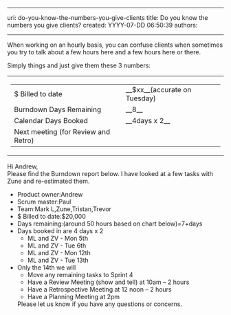 

---
uri: do-you-know-the-numbers-you-give-clients
title: Do you know the numbers you give clients?
created: YYYY-07-DD 06:50:39
authors:

---




<span class='intro'> When working on an hourly basis, you can confuse clients when sometimes you try to talk about a few hours here and a few hours here or there.
 </span>


  <p>Simply things and just give them these 3 numbers&#58;</p>
<table>
    <tbody>
        <tr>
            <td width="50%">
            <table width="100%">
                <tbody>
                    <tr>
                        <td>$ Billed to date</td>
                        <td>__$xx__(accurate on Tuesday)</td>
                    </tr>
                    <tr>
                        <td>Burndown Days Remaining</td>
                        <td>__8__</td>
                    </tr>
                    <tr>
                        <td>Calendar Days Booked</td>
                        <td>__4days x 2__</td>
                    </tr>
                    <tr>
                        <td>Next meeting (for Review and Retro)</td>
                    </tr>
                </tbody>
            </table>
            </td>
        </tr>
    </tbody>
</table>
<dl class="greyBox">
    <div>
    <p>Hi Andrew,<br>
    Please find the Burndown report below. I have looked at a few tasks with Zune and re-estimated them.</p>
    <ul>
        <li>Product owner&#58;Andrew </li>
        <li>Scrum master&#58;Paul </li>
        <li>Team&#58;Mark L,Zune,Tristan,Trevor </li>
        <li>$ Billed to date&#58;$20,000 </li>
        <li>Days remaining&#58;(around 50 hours based on chart below)=7+days </li>
        <li>Days booked in are 4 days x 2
        <ul>
            <li>ML and ZV - Mon 5th </li>
            <li>ML and ZV - Tue 6th </li>
            <li>ML and ZV - Mon 12th </li>
            <li>ML and ZV - Tue 13th </li>
        </ul>
        </li>
        <li>Only the 14th we will
        <ul>
            <li>Move any remaining tasks to Sprint 4 </li>
            <li>Have a Review Meeting (show and tell) at 10am – 2 hours </li>
            <li>Have a Retrospective Meeting at 12 noon – 2 hours </li>
            <li>Have a Planning Meeting at 2pm </li>
        </ul>
        Please let us know if you have any questions or concerns.</li>
    </ul>
    </div>
</dl>



